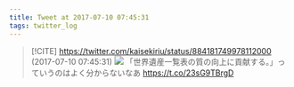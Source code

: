 ```yaml
---
title: Tweet at 2017-07-10 07:45:31
tags: twitter_log
---
```


> [!CITE] https://twitter.com/kaisekiriu/status/884181749978112000 (2017-07-10 07:45:31)
> ![](https://twitter.com/kaisekiriu/status/884181749978112000)
> 「世界遺産一覧表の質の向上に貢献する。」っていうのはよく分からないなあ
> https://t.co/23sG9TBrgD
